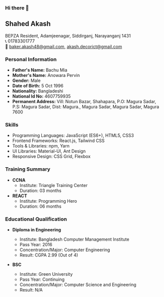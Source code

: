 ### Hi there 👋

## Shahed Akash
BEPZA Resident, Adamjeenagar, Siddirganj, Narayanganj 1431  
📞 01783301777  
📧 baker.akash48@gmail.com, akash.decorict@gmail.com  

### Personal Information
- **Father's Name:** Bachu Mia
- **Mother's Name:** Anowara Pervin
- **Gender:** Male
- **Date of Birth:** 5 Oct 1996
- **Nationality:** Bangladeshi
- **National Id No:** 4607759935
- **Permanent Address:** Vill: Notun Bazar, Shahapara, P.O: Magura Sadar, P.S: Magura Sadar, Dist: Magura., Magura Sadar, Magura Sadar, Magura 7600

### Skills
- Programming Languages: JavaScript (ES6+), HTML5, CSS3
- Frontend Frameworks: React.js, Tailwind CSS
- Tools & Libraries: npm, Yarn
- UI Libraries: Material-UI, Ant Design
- Responsive Design: CSS Grid, Flexbox

### Training Summary
- **CCNA**
  - Institute: Triangle Training Center
  - Duration: 03 months
- **REACT**
  - Institute: Programming Hero
  - Duration: 06 months

### Educational Qualification
- **Diploma in Engineering**
  - Institute: Bangladesh Computer Management Institute
  - Pass Year: 2016
  - Concentration/Major: Computer Engineering
  - Result: CGPA 2.99 (Out of 4)
  
- **BSC**
  - Institute: Green University
  - Pass Year: Continuing
  - Concentration/Major: Computer Science and Engineering
  - Result: N/A

